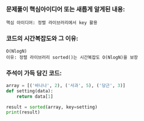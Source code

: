 ### 문제풀이 핵심아이디어 또는 새롭게 알게된 내용:
    핵심 아이디어: 정렬 라이브러리에서 key 활용

### 코드의 시간복잡도와 그 이유:
    O(NlogN)
    이유: 정렬 라이브러리 sorted()는 시간복잡도 O(NlogN)을 보장
    
### 주석이 가득 담긴 코드:
```python
array = [('바나나', 2), ('사과', 5), ('당근', 3)]
def setting(data):
    return data[1]

result = sorted(array, key=setting)
print(result)

```
